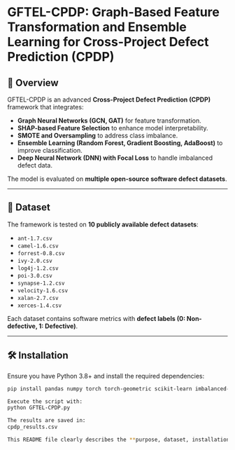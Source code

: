 # GFTEL-CPDP: Graph-Based Feature Transformation and Ensemble Learning for Cross-Project Defect Prediction (CPDP)

## 📌 Overview
GFTEL-CPDP is an advanced **Cross-Project Defect Prediction (CPDP)** framework that integrates:
- **Graph Neural Networks (GCN, GAT)** for feature transformation.
- **SHAP-based Feature Selection** to enhance model interpretability.
- **SMOTE and Oversampling** to address class imbalance.
- **Ensemble Learning (Random Forest, Gradient Boosting, AdaBoost)** to improve classification.
- **Deep Neural Network (DNN) with Focal Loss** to handle imbalanced defect data.

The model is evaluated on **multiple open-source software defect datasets**.

---

## 📂 Dataset
The framework is tested on **10 publicly available defect datasets**:
- `ant-1.7.csv`
- `camel-1.6.csv`
- `forrest-0.8.csv`
- `ivy-2.0.csv`
- `log4j-1.2.csv`
- `poi-3.0.csv`
- `synapse-1.2.csv`
- `velocity-1.6.csv`
- `xalan-2.7.csv`
- `xerces-1.4.csv`

Each dataset contains software metrics with **defect labels (0: Non-defective, 1: Defective)**.

---

## 🛠 Installation
Ensure you have Python 3.8+ and install the required dependencies:

```bash
pip install pandas numpy torch torch-geometric scikit-learn imbalanced-learn shap

Execute the script with:
python GFTEL-CPDP.py

The results are saved in:
cpdp_results.csv

This README file clearly describes the **purpose, dataset, installation, execution, evaluation, and key features** of GFTEL-CPDP. Let me know if you need modifications! 🚀

